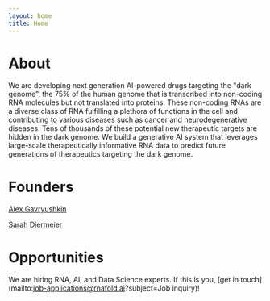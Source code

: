 ```yaml
---
layout: home
title: Home
---
```


# About
We are developing next generation AI-powered drugs targeting the "dark genome", the 75% of the human genome that is transcribed into non-coding RNA molecules but not translated into proteins.
These non-coding RNAs are a diverse class of RNA fulfilling a plethora of functions in the cell and contributing to various diseases such as cancer and neurodegenerative diseases.
Tens of thousands of these potential new therapeutic targets are hidden in the dark genome.
We build a generative AI system that leverages large-scale therapeutically informative RNA data to predict future generations of therapeutics targeting the dark genome.

# Founders
[Alex Gavryushkin](mailto:alex@rnafold.ai)

[Sarah Diermeier](mailto:sarah@rnafold.ai)

# Opportunities
We are hiring RNA, AI, and Data Science experts.
If this is you, [get in touch](mailto:job-applications@rnafold.ai?subject=Job inquiry)!

